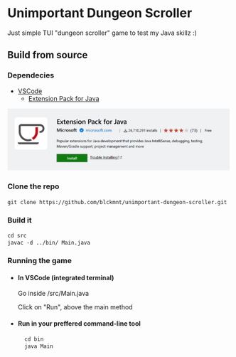 # Unimportant Dungeon Scroller

Just simple TUI "dungeon scroller" game to test my Java skillz :)

## Build from source

### Dependecies
- [VSCode](https://code.visualstudio.com/download)
    - [Extension Pack for Java](https://marketplace.visualstudio.com/items?itemName=vscjava.vscode-java-pack)

<img src="./README/java_extensions_pack.png" alt="Extension Pack for Java" width="500" />

### Clone the repo

    git clone https://github.com/blckmnt/unimportant-dungeon-scroller.git

### Build it

    cd src
    javac -d ../bin/ Main.java

### Running the game
- #### In VSCode (integrated terminal)
    Go inside /src/Main.java

    Click on "Run", above the main method

- #### Run in your preffered command-line tool

        cd bin
        java Main

